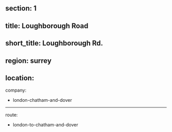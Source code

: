 section: 1
----
title: Loughborough Road
----
short_title: Loughborough Rd.
----
region: surrey
----
location: 
----
company:
- london-chatham-and-dover
----
route:
- london-to-chatham-and-dover
